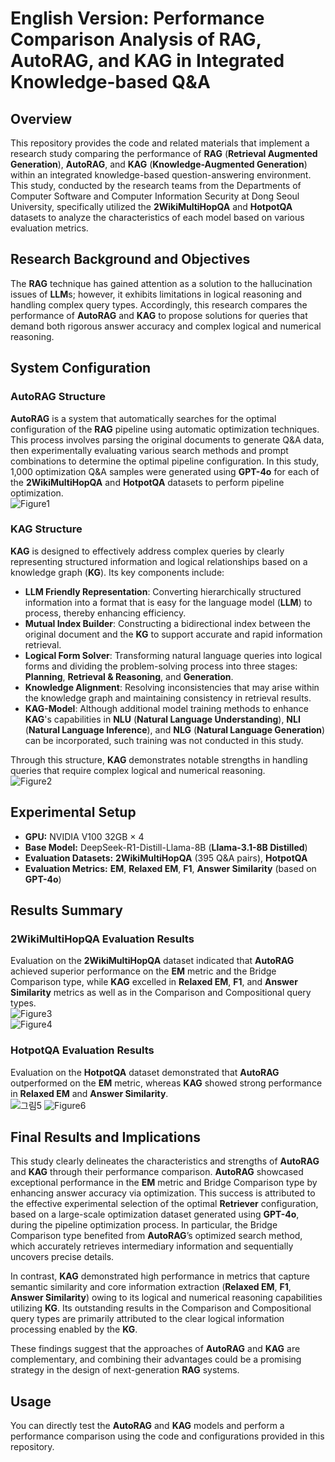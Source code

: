 # English Version: Performance Comparison Analysis of **RAG**, **AutoRAG**, and **KAG** in Integrated Knowledge-based Q&A

## Overview  
This repository provides the code and related materials that implement a research study comparing the performance of **RAG** (**Retrieval Augmented Generation**), **AutoRAG**, and **KAG** (**Knowledge-Augmented Generation**) within an integrated knowledge-based question-answering environment. This study, conducted by the research teams from the Departments of Computer Software and Computer Information Security at Dong Seoul University, specifically utilized the **2WikiMultiHopQA** and **HotpotQA** datasets to analyze the characteristics of each model based on various evaluation metrics.

## Research Background and Objectives  
The **RAG** technique has gained attention as a solution to the hallucination issues of **LLM**s; however, it exhibits limitations in logical reasoning and handling complex query types. Accordingly, this research compares the performance of **AutoRAG** and **KAG** to propose solutions for queries that demand both rigorous answer accuracy and complex logical and numerical reasoning.

## System Configuration

### **AutoRAG** Structure  
**AutoRAG** is a system that automatically searches for the optimal configuration of the **RAG** pipeline using automatic optimization techniques. This process involves parsing the original documents to generate Q&A data, then experimentally evaluating various search methods and prompt combinations to determine the optimal pipeline configuration. In this study, 1,000 optimization Q&A samples were generated using **GPT-4o** for each of the **2WikiMultiHopQA** and **HotpotQA** datasets to perform pipeline optimization.  
![Figure1](https://github.com/user-attachments/assets/439162fd-c52b-4674-aff1-4882f84d601c)

### **KAG** Structure  
**KAG** is designed to effectively address complex queries by clearly representing structured information and logical relationships based on a knowledge graph (**KG**). Its key components include:

- **LLM Friendly Representation**: Converting hierarchically structured information into a format that is easy for the language model (**LLM**) to process, thereby enhancing efficiency.  
- **Mutual Index Builder**: Constructing a bidirectional index between the original document and the **KG** to support accurate and rapid information retrieval.  
- **Logical Form Solver**: Transforming natural language queries into logical forms and dividing the problem-solving process into three stages: **Planning**, **Retrieval & Reasoning**, and **Generation**.  
- **Knowledge Alignment**: Resolving inconsistencies that may arise within the knowledge graph and maintaining consistency in retrieval results.  
- **KAG-Model**: Although additional model training methods to enhance **KAG**'s capabilities in **NLU** (**Natural Language Understanding**), **NLI** (**Natural Language Inference**), and **NLG** (**Natural Language Generation**) can be incorporated, such training was not conducted in this study.

Through this structure, **KAG** demonstrates notable strengths in handling queries that require complex logical and numerical reasoning.  
![Figure2](https://github.com/user-attachments/assets/8977e8e9-9c6b-4f0b-99d0-b2c18ba074a3)

## Experimental Setup  
- **GPU:** NVIDIA V100 32GB × 4  
- **Base Model:** DeepSeek-R1-Distill-Llama-8B (**Llama-3.1-8B Distilled**)  
- **Evaluation Datasets:** **2WikiMultiHopQA** (395 Q&A pairs), **HotpotQA**  
- **Evaluation Metrics:** **EM**, **Relaxed EM**, **F1**, **Answer Similarity** (based on **GPT-4o**)

## Results Summary

### **2WikiMultiHopQA** Evaluation Results  
Evaluation on the **2WikiMultiHopQA** dataset indicated that **AutoRAG** achieved superior performance on the **EM** metric and the Bridge Comparison type, while **KAG** excelled in **Relaxed EM**, **F1**, and **Answer Similarity** metrics as well as in the Comparison and Compositional query types.  
![Figure3](https://github.com/user-attachments/assets/86371b2e-e691-4fb2-9c7e-9647f4491520)  
![Figure4](https://github.com/user-attachments/assets/ba215744-4b95-435c-bc37-e98f7c99ac68)

### **HotpotQA** Evaluation Results  
Evaluation on the **HotpotQA** dataset demonstrated that **AutoRAG** outperformed on the **EM** metric, whereas **KAG** showed strong performance in **Relaxed EM** and **Answer Similarity**.  
 ![그림5](https://github.com/user-attachments/assets/e591b4f5-3cb8-4708-844c-c812baae443f)
![Figure6](https://github.com/user-attachments/assets/9e73efc8-eccc-4fd9-bc91-b7e07980d3d7)

## Final Results and Implications  
This study clearly delineates the characteristics and strengths of **AutoRAG** and **KAG** through their performance comparison. **AutoRAG** showcased exceptional performance in the **EM** metric and Bridge Comparison type by enhancing answer accuracy via optimization. This success is attributed to the effective experimental selection of the optimal **Retriever** configuration, based on a large-scale optimization dataset generated using **GPT-4o**, during the pipeline optimization process. In particular, the Bridge Comparison type benefited from **AutoRAG**’s optimized search method, which accurately retrieves intermediary information and sequentially uncovers precise details.

In contrast, **KAG** demonstrated high performance in metrics that capture semantic similarity and core information extraction (**Relaxed EM**, **F1**, **Answer Similarity**) owing to its logical and numerical reasoning capabilities utilizing **KG**. Its outstanding results in the Comparison and Compositional query types are primarily attributed to the clear logical information processing enabled by the **KG**.

These findings suggest that the approaches of **AutoRAG** and **KAG** are complementary, and combining their advantages could be a promising strategy in the design of next-generation **RAG** systems.

## Usage  
You can directly test the **AutoRAG** and **KAG** models and perform a performance comparison using the code and configurations provided in this repository.
